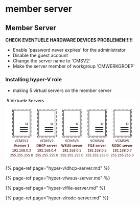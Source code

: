 # member server

## Member Server

**CHECK EVENTUELE HARDWARE DEVICES PROBLEMEN!!!!!**

* Enable 'password never expires' for the administrator
* Disable the guest account
* Change the server name to 'CMSV2'
* Make the server member of workgroup 'CMWERKGROEP'

### **Installing hyper-V role**

* making 5 virtual servers on the member server

![Schema Virtual Servers](../.gitbook/assets/schemavservers.PNG)

#### 

{% page-ref page="hyper-v/dhcp-server.md" %}

{% page-ref page="hyper-v/wsus-server.md" %}

{% page-ref page="hyper-v/file-server.md" %}

{% page-ref page="hyper-v/rodc-server.md" %}

